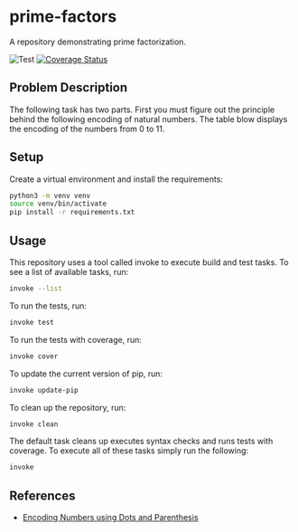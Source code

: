 # prime-factors
A repository demonstrating prime factorization.

![Test](https://github.com/ocrosby/prime-factors/actions/workflows/python-app.yml/badge.svg)
[![Coverage Status](https://coveralls.io/repos/github/ocrosby/prime-factors/badge.svg?branch=main)](https://coveralls.io/github/ocrosby/prime-factors?branch=main)

## Problem Description
The following task has two parts.  First you must figure out the principle behind the following encoding of natural
numbers.  The table blow displays the encoding of the numbers from 0 to 11.



## Setup
Create a virtual environment and install the requirements:

```bash
python3 -m venv venv
source venv/bin/activate
pip install -r requirements.txt
```


## Usage

This repository uses a tool called invoke to execute build and test tasks.  To see a list of available tasks, run:

```bash
invoke --list
```

To run the tests, run:

```bash
invoke test
```

To run the tests with coverage, run:

```bash
invoke cover
```

To update the current version of pip, run:

```bash
invoke update-pip
```

To clean up the repository, run:

```bash
invoke clean
```

The default task cleans up executes syntax checks and runs tests with coverage.
To execute all of these tasks simply run the following:

```bash
invoke
```

## References
- [Encoding Numbers using Dots and Parenthesis](https://www.youtube.com/watch?v=JY0_ApbZYkQ)
